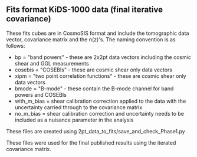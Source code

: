 ## Fits format KiDS-1000 data (final iterative covariance)

These fits cubes are in CosmoSIS format and include the tomographic data vector, covariance matrix and the n(z)'s.   The naming convention is as follows:

* bp = "band powers" - these are 2x2pt data vectors including the cosmic shear and GGL measurements
* cosebis = "COSEBIs" - these are cosmic shear only data vectors
* xipm = "two point correlation functions" - these are cosmic shear only data vectors
* bmode = "B-mode" - these contain the B-mode channel for band powers and COSEBIs
* with_m_bias = shear calibration correction applied to the data with the uncertainty carried through to the covariance matrix
* no_m_bias = shear calibration correction and uncertainty needs to be included as a nuisance parameter in the analysis

These files are created using 2pt_data_to_fits/save_and_check_Phase1.py

These files were used for the final published results using the iterated covariance matrix.
